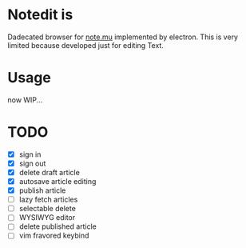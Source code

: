 # Notedit is
Dadecated browser for [note.mu](https://note.mu/) implemented by electron.
This is very limited because developed just for editing Text.

# Usage
now WIP...

# TODO
- [x] sign in
- [x] sign out
- [x] delete draft article
- [x] autosave article editing
- [x] publish article
- [ ] lazy fetch articles
- [ ] selectable delete
- [ ] WYSIWYG editor
- [ ] delete published article
- [ ] vim fravored keybind
